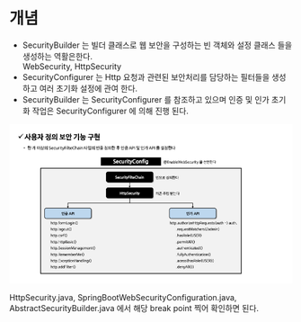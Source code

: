 # 개념
- SecurityBuilder 는 빌더 클래스로 웹 보안을 구성하는 빈 객체와 설정 클래스 들을 생성하는 역활은한다.   
  WebSecurity, HttpSecurity
- SecurityConfigurer 는 Http 요청과 관련된 보안처리를 담당하는 필터들을 생성하고 여러 초기화 설정에 관여 한다.
- SecurityBuilder 는 SecurityConfigurer 를 참조하고 있으며 인증 및 인가 초기화 작업은 SecurityConfigurer 에 의해 진행 된다.

![img.png](img/img.png)

HttpSecurity.java, SpringBootWebSecurityConfiguration.java, AbstractSecurityBuilder.java 에서 
해당 break point 찍어 확인하면 된다.
